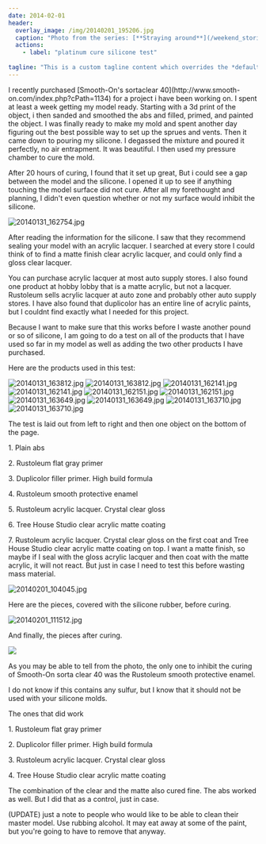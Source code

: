 ```yaml
---
date: 2014-02-01
header:
  overlay_image: /img/20140201_195206.jpg
  caption: "Photo from the series: [**Straying around**](/weekend_stories/2021/2021-03_Stray_around_3/)"
  actions:
    - label: "platinum cure silicone test"
      
tagline: "This is a custom tagline content which overrides the *default* page excerpt."
--- 
```





I recently purchased [Smooth-On's sortaclear 40](http://www.smooth-
on.com/index.php?cPath=1134) for a project i have been working on. I spent at
least a week getting my model ready. Starting with a 3d print of the object, i
then sanded and smoothed the abs and filled, primed, and painted the object. I
was finally ready to make my mold and spent another day figuring out the best
possible way to set up the sprues and vents. Then it came down to pouring my
silicone. I degassed the mixture and poured it perfectly, no air entrapment.
It was beautiful. I then used my pressure chamber to cure the mold.

After 20 hours of curing, I found that it set up great, But i could see a gap
between the model and the silicone. I opened it up to see if anything touching
the model surface did not cure. After all my forethought and planning, I
didn't even question whether or not my surface would inhibit the silicone.

![20140131_162754.jpg](/img/20140131_162754.jpg)

After reading the information for the silicone. I saw that they recommend
sealing your model with an acrylic lacquer. I searched at every store I could
think of to find a matte finish clear acrylic lacquer, and could only find a
gloss clear lacquer.

You can purchase acrylic lacquer at most auto supply stores. I also found one
product at hobby lobby that is a matte acrylic, but not a lacquer. Rustoleum
sells acrylic lacquer at auto zone and probably other auto supply stores. I
have also found that duplicolor has an entire line of acrylic paints, but I
couldnt find exactly what I needed for this project.

Because I want to make sure that this works before I waste another pound or so
of silicone, I am going to do a test on all of the products that I have used
so far in my model as well as adding the two other products I have purchased.

Here are the products used in this test:

![20140131_163812.jpg](/img/20140131_163812.jpg)
![20140131_163812.jpg](/img/20140131_163812.jpg)
![20140131_162141.jpg](/img/20140131_162141.jpg)
![20140131_162141.jpg](/img/20140131_162141.jpg)
![20140131_162151.jpg](/img/20140131_162151.jpg)
![20140131_162151.jpg](/img/20140131_162151.jpg)
![20140131_163649.jpg](/img/20140131_163649.jpg)
![20140131_163649.jpg](/img/20140131_163649.jpg)
![20140131_163710.jpg](/img/20140131_163710.jpg)
![20140131_163710.jpg](/img/20140131_163710.jpg)

The test is laid out from left to right and then one object on the bottom of
the page.

1\. Plain abs

2\. Rustoleum flat gray primer

3\. Duplicolor filler primer. High build formula

4\. Rustoleum smooth protective enamel

5\. Rustoleum acrylic lacquer. Crystal clear gloss

6\. Tree House Studio clear acrylic matte coating

7\. Rustoleum acrylic lacquer. Crystal clear gloss on the first coat and Tree
House Studio clear acrylic matte coating on top. I want a matte finish, so
maybe if I seal with the gloss acrylic lacquer and then coat with the matte
acrylic, it will not react. But just in case I need to test this before
wasting mass material.

![20140201_104045.jpg](/img/20140201_104045.jpg)

Here are the pieces, covered with the silicone rubber, before curing.

![20140201_111512.jpg](/img/20140201_111512.jpg)

And finally, the pieces after curing.

![  ](/img/20140201_195206.jpg)

As you may be able to tell from the photo, the only one to inhibit the curing
of Smooth-On sorta clear 40 was the Rustoleum smooth protective enamel.

I do not know if this contains any sulfur, but I know that it should not be
used with your silicone molds.

The ones that did work

1\. Rustoleum flat gray primer

2\. Duplicolor filler primer. High build formula

3\. Rustoleum acrylic lacquer. Crystal clear gloss

4\. Tree House Studio clear acrylic matte coating

The combination of the clear and the matte also cured fine. The abs worked as
well. But I did that as a control, just in case.

(UPDATE) just a note to people who would like to be able to clean their master
model. Use rubbing alcohol. It may eat away at some of the paint, but you're
going to have to remove that anyway.

